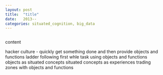 ```yaml
---
layout: post
title:  "title"
date:   2013--
categories: situated_cognition, big_data
---
```


![]()

content


hacker culture - quickly get something done and then provide objects and functions
ladder following first whle task using objects and functions
objects as situated concepts
situated concepts as experiences
trading zones with objects and functions